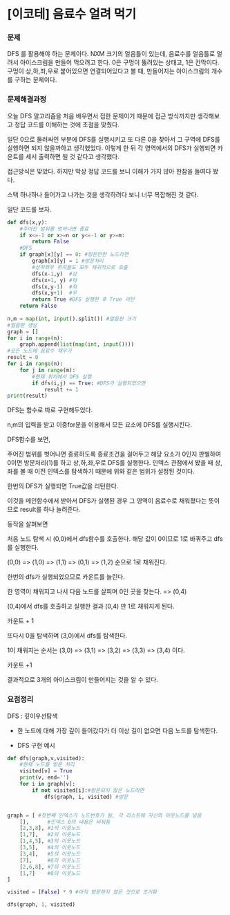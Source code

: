 # [이코테] 음료수 얼려 먹기

### 문제

DFS 를 활용해야 하는 문제이다. NXM 크기의 얼음틀이 있는데, 음료수를 얼음틀로 얼려서 아이스크림을 만들어 먹으려고 한다. 0은 구멍이 뚫려있는 상태고, 1은 칸막이다. 구멍이 상,하,좌,우로 붙어있으면 연결되어있다고 볼 때, 만들어지는 아이스크림의 개수를 구하는 문제이다. 

### 문제해결과정

오늘 DFS 알고리즘을 처음 배우면서 접한 문제이기 때문에 접근 방식까지만 생각해보고 정답 코드를 이해하는 것에 초점을 맞췄다. 

일단 0으로 둘러싸인 부분에 DFS를 실행시키고 또 다른 0을 찾아서 그 구역에 DFS를 실행하면 되지 않을까하고 생각했었다. 이렇게 한 뒤 각 영역에서의 DFS가 실행되면 카운트를 세서 출력하면 될 것 같다고 생각했다.

접근방식은 맞았다. 하지만 막상 정답 코드를 보니 이해가 가지 않아 한참을 들여다 봤다.

스택 하나하나 들어가고 나가는 것을 생각하려다 보니 너무 복잡해진 것 같다.

일단 코드를 보자.

```python
def dfs(x,y):
    #주어진 범위를 벗어나면 종료
    if x<=-1 or x>=n or y<=-1 or y>=m:
        return False
    #DFS
    if graph[x][y] == 0: #방문안한 노드라면
        graph[x][y] = 1 #방문처리
        #상하좌우 위치들도 모두 재귀적으로 호출
        dfs(x-1,y)  #상
        dfs(x+1, y) #하
        dfs(x,y-1)  #좌
        dfs(x,y+1)  #우
        return True #DFS 실행한 후 True 리턴
    return False
       
n,m = map(int, input().split()) #얼음판 크기
#얼음판 생성
graph = []
for i in range(n):
    graph.append(list(map(int, input())))
#모든 노드에 음료수 채우기
result = 0
for i in range(n):
    for j in range(m):
        #현재 위치에서 DFS 실행
        if dfs(i,j) == True: #DFS가 실행되었으면
            result += 1
print(result)
```

DFS는 함수로 따로 구현해두었다.

n,m의 입력을 받고 이중for문을 이용해서 모든 요소에 DFS를 실행시킨다.

DFS함수를 보면,

주어진 범위를 벗어나면 종료하도록 종료조건을 걸어두고 해당 요소가 0인지 판별하여 0이면 방문처리(1)를 하고 상,하,좌,우로 DFS를 실행한다. 인덱스 관점에서 봤을 때 상, 좌를 볼 때 이전 인덱스를 탐색하기 때문에 위와 같은 범위가 설정된 것이다. 

한번의 DFS가 실행되면 True값을 리턴한다.

이것을 메인함수에서 받아서 DFS가 실행된 경우 그 영역이 음료수로 채워졌다는 뜻이므로 result를 하나 늘려준다.

동작을 살펴보면

처음 노드 탐색 시 (0,0)에서 dfs함수를 호출한다. 해당 값이 0이므로 1로 바꿔주고 dfs를 실행한다.

(0,0) => (1,0) => (1,1) => (0,1) => (1,2)  순으로 1로 채워진다.

한번의 dfs가 실행되었으므로 카운트를 늘린다.

한 영역이 채워지고 나서 다음 노드를 살피며 0인 곳을 찾는다. => (0,4)

(0,4)에서 dfs를 호출하고 실행한 결과 (0,4) 만 1로 채워지게 된다.

카운트 + 1

또다시 0을 탐색하며 (3,0)에서 dfs를 탐색한다.

1이 채워지는 순서는 (3,0) => (3,1) => (3,2) => (3,3) => (3,4) 이다.

카운트 +1

결과적으로 3개의 아이스크림이 만들어지는 것을 알 수 있다.



### 요점정리

DFS : 깊이우선탐색

* 한 노드에 대해 가장 깊이 들어갔다가 더 이상 길이 없으면 다음 노드를 탐색한다.

* DFS 구현 예시

```python
def dfs(graph,v,visited):
    #현재 노드를 방문 처리
    visited[v] = True
    print(v, end='')
    for i in graph[v]:
        if not visited[i]:#방문되지 않은 노드라면
            dfs(graph, i, visited) #방문


graph = [ #첫번째 인덱스가 노드번호가 됨, 각 리스트에 자신의 이웃노드를 넣음
    [],      #인덱스 0의 내용은 비워둠 
    [2,3,8], #1의 이웃노드
    [1,7],   #2의 이웃노드
    [1,4,5], #3의 이웃노드
    [3,5],   #4의 이웃노드
    [3,4],   #5의 이웃노드
    [7],     #6의 이웃노드
    [2,6,8], #7의 이웃노드
    [1,7]    #8의 이웃노드
]

visited = [False] * 9 #아직 방문하지 않은 것으로 초기화

dfs(graph, 1, visited)
```





